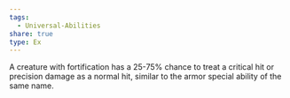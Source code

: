 ```yaml
---
tags:
  - Universal-Abilities
share: true
type: Ex
---
```


A creature with fortification has a 25-75% chance to treat a critical hit or precision damage as a normal hit, similar to the armor special ability of the same name.